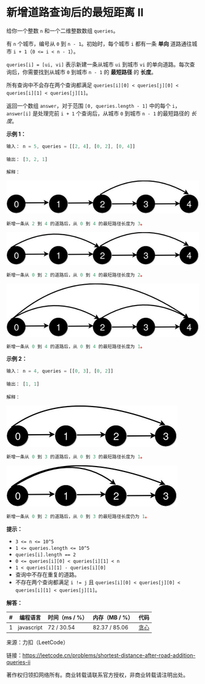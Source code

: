 # 新增道路查询后的最短距离 II

给你一个整数 `n` 和一个二维整数数组 `queries`。

有 `n` 个城市，编号从 `0` 到 `n - 1`。初始时，每个城市 `i` 都有一条 **单向** 道路通往城市 `i + 1`（`0 <= i < n - 1`）。

`queries[i] = [ui, vi]` 表示新建一条从城市 `ui` 到城市 `vi` 的单向道路。每次查询后，你需要找到从城市 `0` 到城市 `n - 1` 的 **最短路径** 的 **长度**。

所有查询中不会存在两个查询都满足 `queries[i][0] < queries[j][0] < queries[i][1] < queries[j][1]`。

返回一个数组 `answer`，对于范围 `[0, queries.length - 1]` 中的每个 `i`，`answer[i]` 是处理完前 `i + 1` 个查询后，从城市 `0` 到城市 `n - 1` 的最短路径的 *长度*。

**示例 1：**

``` javascript
输入： n = 5, queries = [[2, 4], [0, 2], [0, 4]]

输出： [3, 2, 1]

解释：
```

![示例11](./eg11.jpeg)

``` javascript
新增一条从 2 到 4 的道路后，从 0 到 4 的最短路径长度为 3。
```

![示例12](./eg12.jpeg)

``` javascript
新增一条从 0 到 2 的道路后，从 0 到 4 的最短路径长度为 2。
```

![示例13](./eg13.jpeg)

``` javascript
新增一条从 0 到 4 的道路后，从 0 到 4 的最短路径长度为 1。
```

**示例 2：**

``` javascript
输入： n = 4, queries = [[0, 3], [0, 2]]

输出： [1, 1]

解释：
```

![示例21](./eg21.jpeg)

``` javascript
新增一条从 0 到 3 的道路后，从 0 到 3 的最短路径长度为 1。
```

![示例22](./eg22.jpeg)

``` javascript
新增一条从 0 到 2 的道路后，从 0 到 3 的最短路径长度仍为 1。
```

**提示：**

- `3 <= n <= 10^5`
- `1 <= queries.length <= 10^5`
- `queries[i].length == 2`
- `0 <= queries[i][0] < queries[i][1] < n`
- `1 < queries[i][1] - queries[i][0]`
- 查询中不存在重复的道路。
- 不存在两个查询都满足 `i != j` 且 `queries[i][0] < queries[j][0] < queries[i][1] < queries[j][1]`。

**解答：**

**#**|**编程语言**|**时间（ms / %）**|**内存（MB / %）**|**代码**
--|--|--|--|--
1|javascript|72 / 30.54|82.37 / 85.06|[贪心](./javascript/ac_v1.js)

来源：力扣（LeetCode）

链接：https://leetcode.cn/problems/shortest-distance-after-road-addition-queries-ii

著作权归领扣网络所有。商业转载请联系官方授权，非商业转载请注明出处。
